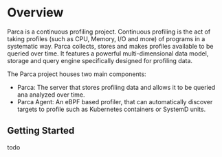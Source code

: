 # Overview

Parca is a continuous profiling project. Continuous profiling is the act of taking profiles (such as CPU, Memory, I/O and more) of programs in a systematic way. Parca collects, stores and makes profiles available to be queried over time. It features a powerful multi-dimensional data model, storage and query engine specifically designed for profiling data.

The Parca project houses two main components:

* Parca: The server that stores profiling data and allows it to be queried ana analyzed over time.
* Parca Agent: An eBPF based profiler, that can automatically discover targets to profile such as Kubernetes containers or SystemD units.

## Getting Started

todo
